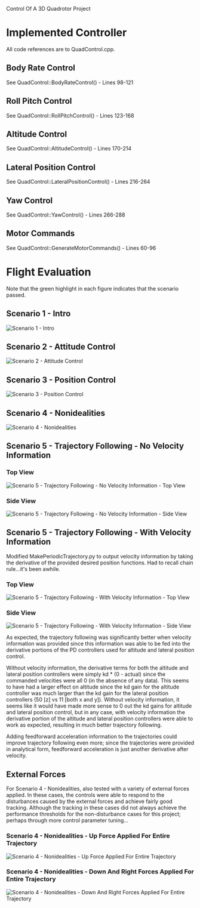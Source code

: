 Control Of A 3D Quadrotor Project

# Implemented Controller
All code references are to QuadControl.cpp.

## Body Rate Control
See QuadControl::BodyRateControl() - Lines 98-121

## Roll Pitch Control
See QuadControl::RollPitchControl() - Lines 123-168

## Altitude Control
See QuadControl::AltitudeControl() - Lines 170-214

## Lateral Position Control
See QuadControl::LateralPositionControl() - Lines 216-264

## Yaw Control
See QuadControl::YawControl() - Lines 266-288

## Motor Commands
See QuadControl::GenerateMotorCommands() - Lines 60-96

# Flight Evaluation
Note that the green highlight in each figure indicates that the scenario passed.

## Scenario 1 - Intro
![Scenario 1 - Intro](readmeFigures/scenario1.png "Scenario 1 - Intro")

## Scenario 2 - Attitude Control
![Scenario 2 - Attitude Control](readmeFigures/scenario2.png "Scenario 2 - Attitude Control")

## Scenario 3 - Position Control
![Scenario 3 - Position Control](readmeFigures/scenario3.png "Scenario 3 - Position Control")

## Scenario 4 - Nonidealities
![Scenario 4 - Nonidealities](readmeFigures/scenario4.png "Scenario 4 - Nonidealities")

## Scenario 5 - Trajectory Following - No Velocity Information

### Top View
![Scenario 5 - Trajectory Following - No Velocity Information - Top View](readmeFigures/scenario5NoVelocityTopView.png "Scenario 5 - Trajectory Following - No Velocity Information - Top View")

### Side View
![Scenario 5 - Trajectory Following - No Velocity Information - Side View](readmeFigures/scenario5NoVelocitySideView.png "Scenario 5 - Trajectory Following - No Velocity Information - Side View")

## Scenario 5 - Trajectory Following - With Velocity Information
Modified MakePeriodicTrajectory.py to output velocity information by taking the derivative of the provided desired position functions.  Had to recall chain rule...it's been awhile.

### Top View
![Scenario 5 - Trajectory Following - With Velocity Information - Top View](readmeFigures/scenario5WithVelocityTopView.png "Scenario 5 - Trajectory Following - With Velocity Information - Top View")

### Side View
![Scenario 5 - Trajectory Following - With Velocity Information - Side View](readmeFigures/scenario5WithVelocitySideView.png "Scenario 5 - Trajectory Following - With Velocity Information - Side View")

As expected, the trajectory following was significantly better when velocity information was provided since this information was able to be fed into the derivative portions of the PD controllers used for altitude and lateral position control.

Without velocity information, the derivative terms for both the altitude and lateral position controllers were simply kd * (0 - actual) since the commanded velocities were all 0 (in the absence of any data).  This seems to have had a larger effect on altitude since the kd gain for the altitude controller was much larger than the kd gain for the lateral position controllers (50 [z] vs 11 [both x and y]).  Without velocity information, it seems like it would have made more sense to 0 out the kd gains for altitude and lateral position control, but in any case, with velocity information the derivative portion of the altitude and lateral position controllers were able to work as expected, resulting in much better trajectory following.

Adding feedforward acceleration information to the trajectories could improve trajectory following even more; since the trajectories were provided in analytical form, feedforward acceleration is just another derivative after velocity.

## External Forces
For Scenario 4 - Nonidealities, also tested with a variety of external forces applied.  In these cases, the controls were able to respond to the disturbances caused by the external forces and achieve fairly good tracking.  Although the tracking in these cases did not always achieve the performance thresholds for the non-disturbance cases for this project; perhaps through more control parameter tuning...

### Scenario 4 - Nonidealities - Up Force Applied For Entire Trajectory
![Scenario 4 - Nonidealities - Up Force Applied For Entire Trajectory](readmeFigures/scenario4ExternalForcesUp.png "Scenario 4 - Nonidealities - Up Force Applied For Entire Trajectory")

### Scenario 4 - Nonidealities - Down And Right Forces Applied For Entire Trajectory
![Scenario 4 - Nonidealities - Down And Right Forces Applied For Entire Trajectory](readmeFigures/scenario4ExternalForcesDownRight.png "Scenario 4 - Nonidealities - Down And Right Forces Applied For Entire Trajectory")
